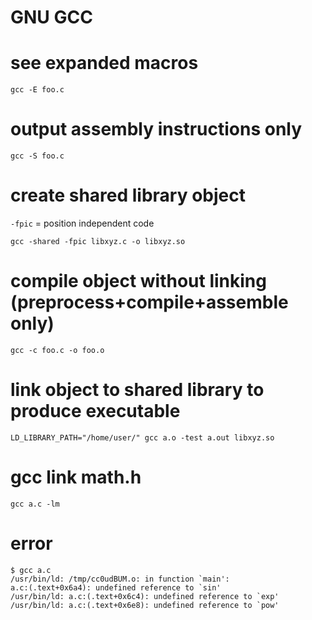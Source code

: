 # GNU GCC

# see expanded macros

```
gcc -E foo.c
```

# output assembly instructions only

```
gcc -S foo.c
```

# create shared library object

`-fpic` = position independent code

```
gcc -shared -fpic libxyz.c -o libxyz.so
```

# compile object without linking (preprocess+compile+assemble only)

```
gcc -c foo.c -o foo.o
```

# link object to shared library to produce executable

```
LD_LIBRARY_PATH="/home/user/" gcc a.o -test a.out libxyz.so
```
# gcc link math.h

`gcc a.c -lm`

# error

```
$ gcc a.c
/usr/bin/ld: /tmp/cc0udBUM.o: in function `main':
a.c:(.text+0x6a4): undefined reference to `sin'
/usr/bin/ld: a.c:(.text+0x6c4): undefined reference to `exp'
/usr/bin/ld: a.c:(.text+0x6e8): undefined reference to `pow'
```
